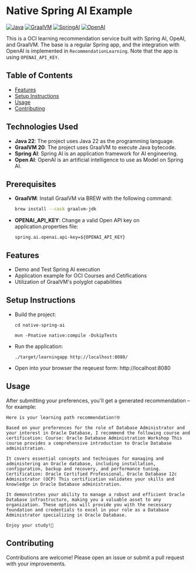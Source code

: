 # Native Spring AI Example

[![Java](https://img.shields.io/badge/Java-22-red.svg)](https://www.oracle.com/java/technologies/javase/jdk17-archive-downloads.html)
[![GraalVM](https://img.shields.io/badge/GraalVM-20-darkblue.svg)](https://www.graalvm.org/)
[![SpringAI](https://img.shields.io/badge/SpringAI-0.8.1-green.svg)](https://www.oracle.com/java/technologies/javase/jdk17-archive-downloads.html)
[![OpenAI](https://img.shields.io/badge/OpenAI-%23412991?logo=openai&logoColor=white)](https://www.graalvm.org/)

This is a OCI learning recommendation service built with Spring AI, OpeAI, and GraalVM. The base is a regular Spring app, and the integration with OpenAI is implemented in `RecommendationLearning`. Note that the app is using `OPENAI_API_KEY`.

## Table of Contents
- [Features](#features)
- [Setup Instructions](#setup-instructions)
- [Usage](#usage)
- [Contributing](#contributing)

## Technologies Used

- **Java 22**: The project uses Java 22 as the programming language.
- **GraalVM 20**: The project uses GraalVM to execute Java bytecode.
- **Spring AI**: Spring AI is an application framework for AI engineering.
- **Open AI**: OpenAI is an artificial intelligence to use as Model on Spring AI.

## Prerequisites

- **GraalVM**: Install GraalVM via BREW with the following command:
  ```sh
  brew install --cask graalvm-jdk
  ```
- **OPENAI_API_KEY**: Change a valid Open API key on application.properties file:
  ```
  spring.ai.openai.api-key=${OPENAI_API_KEY}
  ```

## Features

- Demo and Test Spring AI execution
- Application example for OCI Courses and Cetifications
- Utilization of GraalVM's polyglot capabilities

## Setup Instructions
* Build the project:
  ```shell
  cd native-spring-ai

  mvn -Pnative native:compile -DskipTests
  ```
* Run the application:
  ```shell
  ./target/learningapp http://localhost:8080/
  ```
* Open into your browser the reqeuest form:
  http://localhost:8080

## Usage
After submitting your preferences, you'll get a generated recommendation – for example:

```
Here is your learning path recommendation!🤓

Based on your preferences for the role of Database Administrator and your interest in Oracle Database, I recommend the following course and certification: Course: Oracle Database Administration Workshop This course provides a comprehensive introduction to Oracle Database administration.

It covers essential concepts and techniques for managing and administering an Oracle database, including installation, configuration, backup and recovery, and performance tuning. Certification: Oracle Certified Professional, Oracle Database 12c Administrator (OCP) This certification validates your skills and knowledge in Oracle Database administration.

It demonstrates your ability to manage a robust and efficient Oracle Database infrastructure, making you a valuable asset to any organization. These options will provide you with the necessary foundation and credentials to excel in your role as a Database Administrator specializing in Oracle Database.

Enjoy your study!👋
```

## Contributing
Contributions are welcome! 
Please open an issue or submit a pull request with your improvements.
